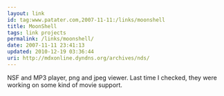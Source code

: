 ```yaml
---
layout: link
id: tag:www.patater.com,2007-11-11:/links/moonshell
title: MoonShell
tags: link projects
permalink: /links/moonshell/
date: 2007-11-11 23:41:13
updated: 2010-12-19 03:36:44
uri: http://mdxonline.dyndns.org/archives/nds/
---
```

NSF and MP3 player, png and jpeg viewer. Last time I checked, they were working
on some kind of movie support.
